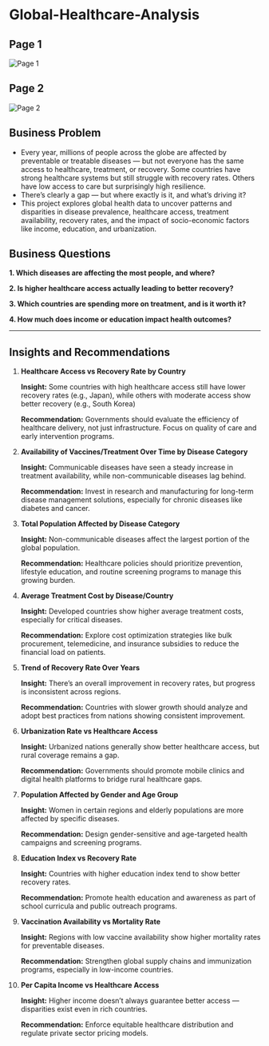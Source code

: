 # Global-Healthcare-Analysis
## Page 1
![Page 1](https://github.com/user-attachments/assets/9b23a6bd-f290-467b-aa2e-bab3e04b3509)

## Page 2
![Page 2](https://github.com/user-attachments/assets/caf4a840-1f22-4b9a-a81c-7a072c3adb95)

## Business Problem
* Every year, millions of people across the globe are affected by preventable or treatable diseases — but not everyone has the same access    to healthcare, treatment, or recovery. Some countries have strong healthcare systems but still struggle with recovery rates. Others have    low access to care but surprisingly high resilience. 
* There’s clearly a gap — but where exactly is it, and what’s driving it?
* This project explores global health data to uncover patterns and disparities in disease prevalence, healthcare access, treatment            availability, recovery rates, and the impact of socio-economic factors like income, education, and urbanization.

## Business Questions
**1. Which diseases are affecting the most people, and where?**

**2. Is higher healthcare access actually leading to better recovery?**

**3. Which countries are spending more on treatment, and is it worth it?**

**4. How much does income or education impact health outcomes?**

---

## Insights and Recommendations

1. **Healthcare Access vs Recovery Rate by Country**

   **Insight:**
   Some countries with high healthcare access still have lower recovery rates (e.g., Japan), while others with moderate access show          better recovery (e.g., South Korea)

   **Recommendation:**
   Governments should evaluate the efficiency of healthcare delivery, not just infrastructure. Focus on quality of care and early            intervention programs.

2. **Availability of Vaccines/Treatment Over Time by Disease Category**

   **Insight:**
   Communicable diseases have seen a steady increase in treatment availability, while non-communicable diseases lag behind.

   **Recommendation:**
   Invest in research and manufacturing for long-term disease management solutions, especially for chronic diseases like diabetes and        cancer.

3. **Total Population Affected by Disease Category**

   **Insight:**
   Non-communicable diseases affect the largest portion of the global population.

   **Recommendation:**
   Healthcare policies should prioritize prevention, lifestyle education, and routine screening programs to manage this growing burden.

4. **Average Treatment Cost by Disease/Country**

   **Insight:**
   Developed countries show higher average treatment costs, especially for critical diseases.

   **Recommendation:**
   Explore cost optimization strategies like bulk procurement, telemedicine, and insurance subsidies to reduce the financial load on         patients.
   
5. **Trend of Recovery Rate Over Years**

   **Insight:**
   There’s an overall improvement in recovery rates, but progress is inconsistent across regions.
   
   **Recommendation:**
   Countries with slower growth should analyze and adopt best practices from nations showing consistent improvement.
   
6. **Urbanization Rate vs Healthcare Access**

   **Insight:**
   Urbanized nations generally show better healthcare access, but rural coverage remains a gap.

   **Recommendation:**
   Governments should promote mobile clinics and digital health platforms to bridge rural healthcare gaps.
   
7. **Population Affected by Gender and Age Group**

   **Insight:**
   Women in certain regions and elderly populations are more affected by specific diseases.
   
   **Recommendation:**
   Design gender-sensitive and age-targeted health campaigns and screening programs.

8. **Education Index vs Recovery Rate**

   **Insight:**
   Countries with higher education index tend to show better recovery rates.
   
   **Recommendation:**
   Promote health education and awareness as part of school curricula and public outreach programs.

9. **Vaccination Availability vs Mortality Rate**

   **Insight:**
   Regions with low vaccine availability show higher mortality rates for preventable diseases.
   
   **Recommendation:**
   Strengthen global supply chains and immunization programs, especially in low-income countries.
  
10. **Per Capita Income vs Healthcare Access**

    **Insight:**
    Higher income doesn’t always guarantee better access — disparities exist even in rich countries.
   
    **Recommendation:**
    Enforce equitable healthcare distribution and regulate private sector pricing models.


